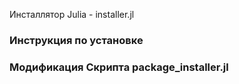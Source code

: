 Инсталлятор Julia - installer.jl

### Инструкция по установке

### Модификация Скрипта package_installer.jl
